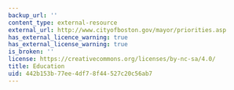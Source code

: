 ```yaml
---
backup_url: ''
content_type: external-resource
external_url: http://www.cityofboston.gov/mayor/priorities.asp
has_external_licence_warning: true
has_external_license_warning: true
is_broken: ''
license: https://creativecommons.org/licenses/by-nc-sa/4.0/
title: Education
uid: 442b153b-77ee-4df7-8f44-527c20c56ab7
---
```

